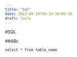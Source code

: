```yaml
---
title: "Sql"
date: 2023-09-18T10:19:16+05:30
draft: fasle
---
```


#SQL

##ABc

```select * from table_name```

